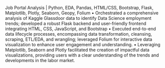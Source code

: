 Job Portal Analysis | Python, EDA, Pandas, HTML/CSS, Bootstrap, Flask, Matplotlib, Plotly, Seaborn, Geopy, Folium
• Orchestrated a comprehensive analysis of Kaggle Glassdoor data to identify Data Science employment trends; developed
a robust Flask backend and user-friendly frontend integrating HTML, CSS, JavaScript, and Bootstrap
• Executed end-to-end data lifecycle processes, encompassing data transformation, cleansing, scraping, ETL/EDA, and
wrangling; leveraged Folium for interactive data visualization to enhance user engagement and understanding.
• Leveraging Matplotlib, Seaborn and Plotly facilitated the creation of impactful data visualizations, providing users with
a clear understanding of the trends and developments in the labor market.
